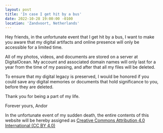 ```yaml
---
layout: post
title: 'In case I get hit by a bus'
date: 2022-10-28 19:00:00 -0100
location: 'Zandvoort, Netherlands'
---
```


Hey friends, in the unfortunate event that I get hit by a bus, I want to make you aware that my digital artifacts and online presence will only be accessible for a limited time.

All of my photos, videos, and documents are stored on a server at DigitalOcean. My account and associated domain names will only last for a year from the time of my passing, and after that all my files will be deleted.

To ensure that my digital legacy is preserved, I would be honored if you could save any digital memories or documents that hold significance to you, before they are deleted.

Thank you for being a part of my life.

Forever yours, Andor

In the unfortunate event of my sudden death, the entire contents of this website will be hereby assigned as <a href="https://creativecommons.org/licenses/by/4.0/">Creative Commons Attribution 4.0 International (CC BY 4.0)</a>